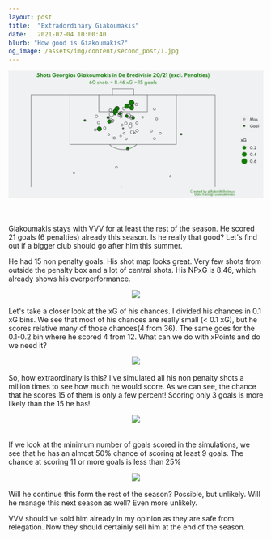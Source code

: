 ```yaml
---
layout: post
title:  "Extradordinary Giakoumakis"
date:   2021-02-04 10:00:40
blurb: "How good is Giakoumakis?"
og_image: /assets/img/content/second_post/1.jpg
---
```



![](/assets/img/second_post/1.JPG)

<br />
<br />
Giakoumakis stays with VVV for at least the rest of the season. He scored 21 goals (6 penalties) already this season. Is he really that good? Let's find out if a bigger club should go after him this summer. 

<br />

He had 15 non penalty goals. His shot map looks great. Very few shots from outside the penalty box and a lot of central shots. His NPxG is 8.46, which already shows his overperformance.  
<div style="text-align:center"><img src="/assets/img/second_post/1.png" /></div>


Let's take a closer look at the xG of his chances. I divided his chances in 0.1 xG bins. We see that most of his chances are really small (< 0.1 xG), but he scores relative many of those chances(4 from 36). The same goes for the 0.1-0.2 bin where he scored 4 from 12.
What can we do with xPoints and do we need it?  
<div style="text-align:center"><img src="/assets/img/second_post/2.png" /></div>


So, how extraordinary is this? I've simulated all his non penalty shots a million times to see how much he would score. As we can see, the chance that he scores 15 of them is only a few percent! Scoring only 3 goals is more likely than the 15 he has!  
<div style="text-align:center"><img src="/assets/img/second_post/3.png" /></div>
<br />

If we look at the minimum number of goals scored in the simulations, we see that he has an almost 50% chance of scoring at least 9 goals. The chance at scoring 11 or more goals is less than 25%  
<div style="text-align:center"><img src="/assets/img/second_post/4.png" /></div>  

Will he continue this form the rest of the season? Possible, but unlikely. Will he manage this next season as well? Even more unlikely. 

VVV should've sold him already in my opinion as they are safe from relegation. Now they should certainly sell him at the end of the season.
